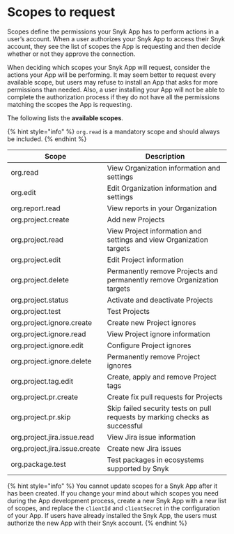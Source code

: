 # Scopes to request

Scopes define the permissions your Snyk App has to perform actions in a user’s account. When a user authorizes your Snyk App to access their Snyk account, they see the list of scopes the App is requesting and then decide whether or not they approve the connection.

When deciding which scopes your Snyk App will request, consider the actions your App will be performing. It may seem better to request every available scope, but users may refuse to install an App that asks for more permissions than needed. Also, a user installing your App will not be able to complete the authorization process if they do not have all the permissions matching the scopes the App is requesting.

The following lists the **available scopes**.

{% hint style="info" %}
`org.read` is a mandatory scope and should always be included.
{% endhint %}

| Scope                         | Description                                                                 |
| ----------------------------- | --------------------------------------------------------------------------- |
| org.read                      | View Organization information and settings                                  |
| org.edit                      | Edit Organization information and settings                                  |
| org.report.read               | View reports in your Organization                                           |
| org.project.create            | Add new Projects                                                            |
| org.project.read              | View Project information and settings and view Organization targets         |
| org.project.edit              | Edit Project information                                                    |
| org.project.delete            | Permanently remove Projects and permanently remove Organization targets     |
| org.project.status            | Activate and deactivate Projects                                            |
| org.project.test              | Test Projects                                                               |
| org.project.ignore.create     | Create new Project ignores                                                  |
| org.project.ignore.read       | View Project ignore information                                             |
| org.project.ignore.edit       | Configure Project ignores                                                   |
| org.project.ignore.delete     | Permanently remove Project ignores                                          |
| org.project.tag.edit          | Create, apply and remove Project tags                                       |
| org.project.pr.create         | Create fix pull requests for Projects                                       |
| org.project.pr.skip           | Skip failed security tests on pull requests by marking checks as successful |
| org.project.jira.issue.read   | View Jira issue information                                                 |
| org.project.jira.issue.create | Create new Jira issues                                                      |
| org.package.test              | Test packages in ecosystems supported by Snyk                               |

{% hint style="info" %}
You cannot update scopes for a Snyk App after it has been created. If you change your mind about which scopes you need during the App development process, create a new Snyk App with a new list of scopes, and replace the `clientId` and `clientSecret` in the configuration of your App. If users have already installed the Snyk App, the users must authorize the new App with their Snyk account.
{% endhint %}
